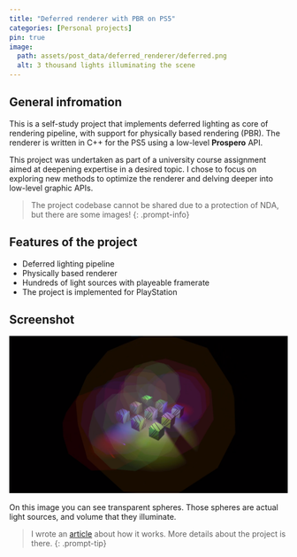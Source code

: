 ```yaml
---
title: "Deferred renderer with PBR on PS5"
categories: [Personal projects]
pin: true
image:
  path: assets/post_data/deferred_renderer/deferred.png
  alt: 3 thousand lights illuminating the scene
---
```


## General infromation

This is a self-study project that implements deferred lighting as core of rendering pipeline, with support for physically based rendering (PBR). The renderer is written in C++ for the PS5 using a low-level **Prospero** API.

This project was undertaken as part of a university course assignment aimed at deepening expertise in a desired topic. I chose to focus on exploring new methods to optimize the renderer and delving deeper into low-level graphic APIs.

> The project codebase cannot be shared due to a protection of NDA, but there are some images!
{: .prompt-info}

## Features of the project

- Deferred lighting pipeline
- Physically based renderer
- Hundreds of light sources with playeable framerate
- The project is implemented for PlayStation

## Screenshot

![Some lights](../assets/post_data/deferred_renderer/light-sources.png)

On this image you can see transparent spheres. Those spheres are actual light sources, and volume that they illuminate.

> I wrote an [article](/posts/Deferred_renderer_article) about how it works. More details about the project is there.
{: .prompt-tip}